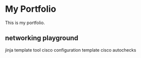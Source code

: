 # My Portfolio
This is my portfolio.

## networking playground
jinja template tool
cisco configuration template
cisco autochecks